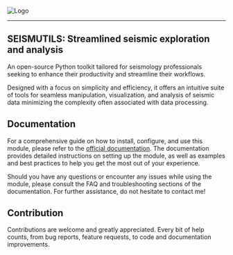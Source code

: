 ![Logo](https://imgur.com/a/mmfa0tW.png)

------------------------------------------

## SEISMUTILS: Streamlined seismic exploration and analysis
An open-source Python toolkit tailored for seismology professionals seeking to enhance their productivity and streamline their workflows.

Designed with a focus on simplicity and efficiency, it offers an intuitive suite of tools for seamless manipulation, visualization, and analysis of seismic data minimizing the complexity often associated with data processing.

## Documentation
For a comprehensive guide on how to install, configure, and use this module, please refer to the [official documentation](https://seismutils.readthedocs.io/en/latest/). The documentation provides detailed instructions on setting up the module, as well as examples and best practices to help you get the most out of your experience.

Should you have any questions or encounter any issues while using the module, please consult the FAQ and troubleshooting sections of the documentation. For further assistance, do not hesitate to contact me!

## Contribution
Contributions are welcome and greatly appreciated. Every bit of help counts, from bug reports, feature requests, to code and documentation improvements.